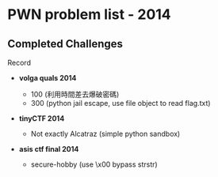 # PWN problem list - 2014

## Completed Challenges
Record


* **volga quals 2014**
	- 100 (利用時間差去爆破密碼)
	- 300 (python jail escape, use file object to read flag.txt)

* **tinyCTF 2014**
	- Not exactly Alcatraz (simple python sandbox)

* **asis ctf final 2014**
	- secure-hobby (use \x00 bypass strstr)